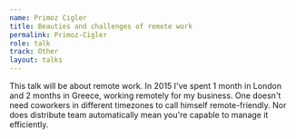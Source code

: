 ```yaml
---
name: Primoz Cigler
title: Beauties and challenges of remote work
permalink: Primoz-Cigler
role: talk
track: Other
layout: talks
---
```


This talk will be about remote work. In 2015 I've spent 1 month in London and 2 months in Greece, working remotely for my business. One doesn't need coworkers in different timezones to call himself remote-friendly. Nor does distribute team automatically mean you're capable to manage it efficiently.
